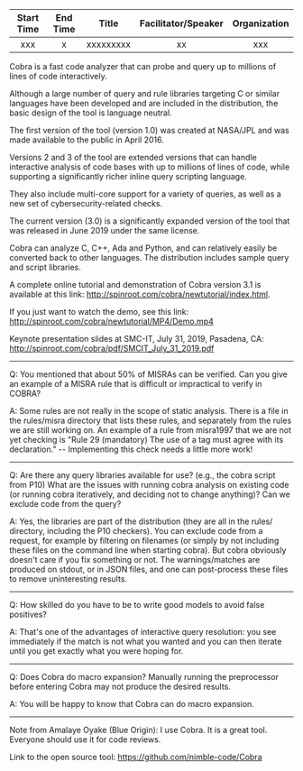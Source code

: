 | Start Time   | End Time  | Title  | Facilitator/Speaker  | Organization  |
|:---:|:---:|:---:|:---:|:---:|
| xxx | x | xxxxxxxxx | xx | xxx |


Cobra is a fast code analyzer that can probe and query up to millions of lines of code interactively.

Although a large number of query and rule libraries targeting C or similar languages have been developed and are included in the distribution, the basic design of the tool is language neutral.

The first version of the tool (version 1.0) was created at NASA/JPL and was made available to the public in April 2016.

Versions 2 and 3 of the tool are extended versions that can handle interactive analysis of code bases with up to millions of lines of code, while supporting a significantly richer inline query scripting language.

They also include multi-core support for a variety of queries, as well as a new set of cybersecurity-related checks.

The current version (3.0) is a significantly expanded version of the tool that was released in June 2019 under the same license.

Cobra can analyze C, C++, Ada and Python, and can relatively easily be converted back to other languages. The distribution includes sample query and script libraries.

A complete online tutorial and demonstration of Cobra version 3.1 is available at this link: http://spinroot.com/cobra/newtutorial/index.html.

If you just want to watch the demo, see this link: http://spinroot.com/cobra/newtutorial/MP4/Demo.mp4

Keynote presentation slides at SMC-IT, July 31, 2019, Pasadena, CA: http://spinroot.com/cobra/pdf/SMCIT_July_31_2019.pdf

---

Q: You mentioned that about 50% of MISRAs can be verified. Can you give an example of a MISRA rule that is difficult or impractical to verify in COBRA?

A: Some rules are not really in the scope of static analysis. There is a file in the rules/misra directory that lists these rules, and separately from the rules we are still working on.
An example of a rule from misra1997 that we are not yet checking is "Rule 29 (mandatory) The use of a tag must agree with its declaration."  -- Implementing this check needs a little more work!

---

Q: Are there any query libraries available for use? (e.g., the cobra script from P10)
What are the issues with running cobra analysis on existing code (or running cobra iteratively, and deciding not to change anything)?  Can we exclude code from the query?

A: Yes, the libraries are part of the distribution (they are all in the rules/ directory, including the P10 checkers).
You can exclude code from a request, for example by filtering on filenames (or simply by not including these files on the command line when starting cobra).
But cobra obviously doesn't care if you fix something or not.
The warnings/matches are produced on stdout, or in JSON files, and one can post-process these files to remove uninteresting results.

---

Q: How skilled do you have to be to write good models to avoid false positives?

A: That's one of the advantages of interactive query resolution: you see immediately if the match is not what you wanted and you can then iterate until you get exactly what you were hoping for.

---

Q: Does Cobra do macro expansion? Manually running the preprocessor before entering Cobra may not produce the desired results.

A: You will be happy to know that Cobra can do macro expansion.


---

Note from Amalaye Oyake (Blue Origin): I use Cobra. It is a great tool. Everyone should use it for code reviews.

Link to the open source tool: https://github.com/nimble-code/Cobra


